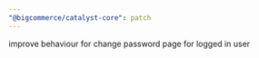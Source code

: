 ```yaml
---
"@bigcommerce/catalyst-core": patch
---
```


improve behaviour for change password page for logged in user
